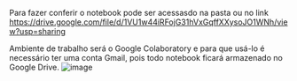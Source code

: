 Para fazer conferir o notebook pode ser acessasdo na pasta ou no link https://drive.google.com/file/d/1VU1w44iRFojG31hVxGqffXXysoJO1WNh/view?usp=sharing

Ambiente de trabalho será o Google Colaboratory e para que usá-lo é necessário ter uma conta Gmail, pois todo notebook ficará armazenado no Google Drive.
![image](https://github.com/ademarionobre/Python---Fundamentos-DA-DS/assets/92057489/99672bef-8241-4551-8e0b-8fd6db7d2929)

